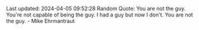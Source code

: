 Last updated: 2024-04-05 09:52:28
Random Quote: You are not the guy. You're not capable of being the guy. I had a guy but now I don't. You are not the guy. - Mike Ehrmantraut